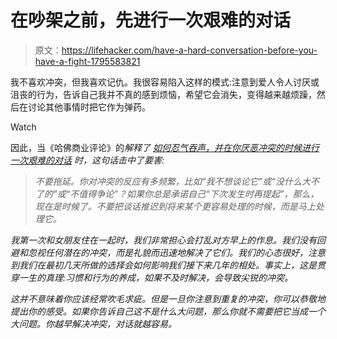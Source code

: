 # 在吵架之前，先进行一次艰难的对话

> 原文：<https://lifehacker.com/have-a-hard-conversation-before-you-have-a-fight-1795583821>

我不喜欢冲突，但我喜欢记仇。我很容易陷入这样的模式:注意到爱人令人讨厌或沮丧的行为，告诉自己我并不真的感到烦恼，希望它会消失，变得越来越烦躁，然后在讨论其他事情时把它作为弹药。

Watch

因此，当《哈佛商业评论》的*解释了 [如何忍气吞声，并在你厌恶冲突的时候进行一次艰难的对话](https://hbr.org/2017/05/how-to-have-difficult-conversations-when-you-dont-like-conflict) 时，这句话击中了要害:*

> *不要拖延。你对冲突的反应有多频繁，比如“我不想谈论它”或“没什么大不了的”或“不值得争论”？如果你总是承诺自己“下次发生时再提起”，那么，现在是时候了。不要把谈话推迟到将来某个更容易处理的时候，而是马上处理它。*

*我第一次和女朋友住在一起时，我们非常担心会打乱对方早上的作息。我们没有回避和忽视任何潜在的冲突，而是礼貌而迅速地解决了它们。我们的心态很好，注意到我们在最初几天所做的选择会如何影响我们接下来几年的相处。事实上，这是贯穿一生的真理:习惯和行为的养成，如果不及时解决，会导致尖锐的冲突。*

*这并不意味着你应该经常吹毛求疵。但是一旦你注意到重复的冲突，你可以恭敬地提出你的感受。如果你告诉自己这不是什么大问题，那么你就不需要把它当成一个大问题。你越早解决冲突，对话就越容易。*